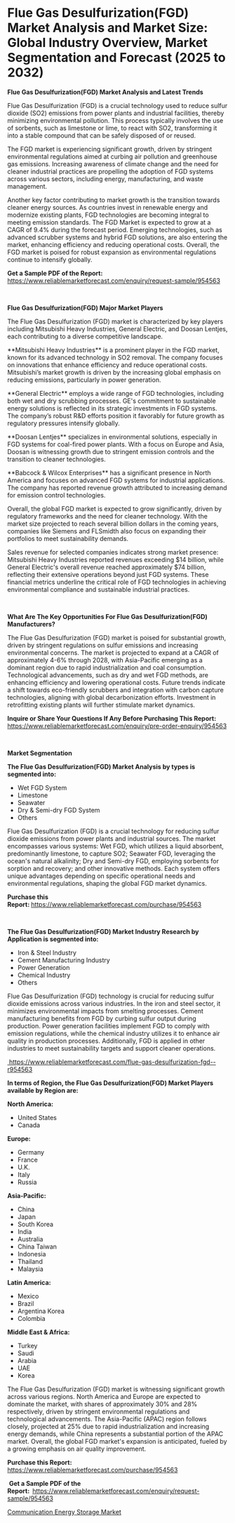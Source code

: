 <p><h1>Flue Gas Desulfurization(FGD) Market Analysis and Market Size: Global Industry Overview, Market Segmentation and Forecast (2025 to 2032)</h1></p><p><strong>Flue Gas Desulfurization(FGD) Market Analysis and Latest Trends</strong></p>
<p><p>Flue Gas Desulfurization (FGD) is a crucial technology used to reduce sulfur dioxide (SO2) emissions from power plants and industrial facilities, thereby minimizing environmental pollution. This process typically involves the use of sorbents, such as limestone or lime, to react with SO2, transforming it into a stable compound that can be safely disposed of or reused.</p><p>The FGD market is experiencing significant growth, driven by stringent environmental regulations aimed at curbing air pollution and greenhouse gas emissions. Increasing awareness of climate change and the need for cleaner industrial practices are propelling the adoption of FGD systems across various sectors, including energy, manufacturing, and waste management.</p><p>Another key factor contributing to market growth is the transition towards cleaner energy sources. As countries invest in renewable energy and modernize existing plants, FGD technologies are becoming integral to meeting emission standards. The FGD Market is expected to grow at a CAGR of 9.4% during the forecast period. Emerging technologies, such as advanced scrubber systems and hybrid FGD solutions, are also entering the market, enhancing efficiency and reducing operational costs. Overall, the FGD market is poised for robust expansion as environmental regulations continue to intensify globally.</p></p>
<p><strong>Get a Sample PDF of the Report:&nbsp;</strong> <a href="https://www.reliablemarketforecast.com/enquiry/request-sample/954563?utm_campaign=2140&utm_medium=2&utm_source=Github&utm_content=ia&utm_term=14022025&utm_id=flue-gas-desulfurizationfgd">https://www.reliablemarketforecast.com/enquiry/request-sample/954563</a></p>
<p>&nbsp;</p>
<p><strong>Flue Gas Desulfurization(FGD) Major Market Players</strong></p>
<p><p>The Flue Gas Desulfurization (FGD) market is characterized by key players including Mitsubishi Heavy Industries, General Electric, and Doosan Lentjes, each contributing to a diverse competitive landscape. </p><p>**Mitsubishi Heavy Industries** is a prominent player in the FGD market, known for its advanced technology in SO2 removal. The company focuses on innovations that enhance efficiency and reduce operational costs. Mitsubishi’s market growth is driven by the increasing global emphasis on reducing emissions, particularly in power generation. </p><p>**General Electric** employs a wide range of FGD technologies, including both wet and dry scrubbing processes. GE's commitment to sustainable energy solutions is reflected in its strategic investments in FGD systems. The company’s robust R&D efforts position it favorably for future growth as regulatory pressures intensify globally.</p><p>**Doosan Lentjes** specializes in environmental solutions, especially in FGD systems for coal-fired power plants. With a focus on Europe and Asia, Doosan is witnessing growth due to stringent emission controls and the transition to cleaner technologies. </p><p>**Babcock & Wilcox Enterprises** has a significant presence in North America and focuses on advanced FGD systems for industrial applications. The company has reported revenue growth attributed to increasing demand for emission control technologies.</p><p>Overall, the global FGD market is expected to grow significantly, driven by regulatory frameworks and the need for cleaner technology. With the market size projected to reach several billion dollars in the coming years, companies like Siemens and FLSmidth also focus on expanding their portfolios to meet sustainability demands.</p><p>Sales revenue for selected companies indicates strong market presence: Mitsubishi Heavy Industries reported revenues exceeding $14 billion, while General Electric's overall revenue reached approximately $74 billion, reflecting their extensive operations beyond just FGD systems. These financial metrics underline the critical role of FGD technologies in achieving environmental compliance and sustainable industrial practices.</p></p>
<p>&nbsp;</p>
<p><strong>What Are The Key Opportunities For Flue Gas Desulfurization(FGD) Manufacturers?</strong></p>
<p><p>The Flue Gas Desulfurization (FGD) market is poised for substantial growth, driven by stringent regulations on sulfur emissions and increasing environmental concerns. The market is projected to expand at a CAGR of approximately 4-6% through 2028, with Asia-Pacific emerging as a dominant region due to rapid industrialization and coal consumption. Technological advancements, such as dry and wet FGD methods, are enhancing efficiency and lowering operational costs. Future trends indicate a shift towards eco-friendly scrubbers and integration with carbon capture technologies, aligning with global decarbonization efforts. Investment in retrofitting existing plants will further stimulate market dynamics.</p></p>
<p><strong>Inquire or Share Your Questions If Any Before Purchasing This Report:</strong> <a href="https://www.reliablemarketforecast.com/enquiry/pre-order-enquiry/954563?utm_campaign=2140&utm_medium=2&utm_source=Github&utm_content=ia&utm_term=14022025&utm_id=flue-gas-desulfurizationfgd">https://www.reliablemarketforecast.com/enquiry/pre-order-enquiry/954563</a></p>
<p>&nbsp;</p>
<p><strong>Market Segmentation</strong></p>
<p><strong>The Flue Gas Desulfurization(FGD) Market Analysis by types is segmented into:</strong></p>
<p><ul><li>Wet FGD System</li><li>Limestone</li><li>Seawater</li><li>Dry & Semi-dry FGD System</li><li>Others</li></ul></p>
<p><p>Flue Gas Desulfurization (FGD) is a crucial technology for reducing sulfur dioxide emissions from power plants and industrial sources. The market encompasses various systems: Wet FGD, which utilizes a liquid absorbent, predominantly limestone, to capture SO2; Seawater FGD, leveraging the ocean's natural alkalinity; Dry and Semi-dry FGD, employing sorbents for sorption and recovery; and other innovative methods. Each system offers unique advantages depending on specific operational needs and environmental regulations, shaping the global FGD market dynamics.</p></p>
<p><strong>Purchase this Report:&nbsp;</strong><a href="https://www.reliablemarketforecast.com/purchase/954563?utm_campaign=2140&utm_medium=2&utm_source=Github&utm_content=ia&utm_term=14022025&utm_id=flue-gas-desulfurizationfgd">https://www.reliablemarketforecast.com/purchase/954563</a></p>
<p>&nbsp;</p>
<p><strong>The Flue Gas Desulfurization(FGD) Market Industry Research by Application is segmented into:</strong></p>
<p><ul><li>Iron & Steel Industry</li><li>Cement Manufacturing Industry</li><li>Power Generation</li><li>Chemical Industry</li><li>Others</li></ul></p>
<p><p>Flue Gas Desulfurization (FGD) technology is crucial for reducing sulfur dioxide emissions across various industries. In the iron and steel sector, it minimizes environmental impacts from smelting processes. Cement manufacturing benefits from FGD by curbing sulfur output during production. Power generation facilities implement FGD to comply with emission regulations, while the chemical industry utilizes it to enhance air quality in production processes. Additionally, FGD is applied in other industries to meet sustainability targets and support cleaner operations.</p></p>
<p><a href="https://www.reliablemarketforecast.com/flue-gas-desulfurization-fgd--r954563?utm_campaign=2140&utm_medium=2&utm_source=Github&utm_content=ia&utm_term=14022025&utm_id=flue-gas-desulfurizationfgd">&nbsp;https://www.reliablemarketforecast.com/flue-gas-desulfurization-fgd--r954563</a></p>
<p><strong>In terms of Region, the Flue Gas Desulfurization(FGD) Market Players available by Region are:</strong></p>
<p>
    <p> <strong> North America: </strong>
        <ul>
            <li>United States</li>
            <li>Canada</li>
        </ul>
        </p> 
    <p> <strong> Europe: </strong>
        <ul>
            <li>Germany</li>
            <li>France</li>
            <li>U.K.</li>
            <li>Italy</li>
            <li>Russia</li>
        </ul>
        </p> 
    <p> <strong> Asia-Pacific: </strong>
        <ul>
            <li>China</li>
            <li>Japan</li>
            <li>South Korea</li>
            <li>India</li>
            <li>Australia</li>
            <li>China Taiwan</li>
            <li>Indonesia</li>
            <li>Thailand</li>
            <li>Malaysia</li>
        </ul>
        </p> 
    <p> <strong> Latin America: </strong>
        <ul>
            <li>Mexico</li>
            <li>Brazil</li>
            <li>Argentina Korea</li>
            <li>Colombia</li>
        </ul>
        </p> 
    <p> <strong> Middle East & Africa: </strong>
        <ul>
            <li>Turkey</li>
            <li>Saudi</li>
            <li>Arabia</li>
            <li>UAE</li>
            <li>Korea</li>
        </ul>
    </p>
    </p>
<p><p>The Flue Gas Desulfurization (FGD) market is witnessing significant growth across various regions. North America and Europe are expected to dominate the market, with shares of approximately 30% and 28% respectively, driven by stringent environmental regulations and technological advancements. The Asia-Pacific (APAC) region follows closely, projected at 25% due to rapid industrialization and increasing energy demands, while China represents a substantial portion of the APAC market. Overall, the global FGD market's expansion is anticipated, fueled by a growing emphasis on air quality improvement.</p></p>
<p><strong>Purchase this Report: </strong><a href="https://www.reliablemarketforecast.com/purchase/954563?utm_campaign=2140&utm_medium=2&utm_source=Github&utm_content=ia&utm_term=14022025&utm_id=flue-gas-desulfurizationfgd">https://www.reliablemarketforecast.com/purchase/954563</a></p>
<p>&nbsp;<strong>Get a Sample PDF of the Report:&nbsp;&nbsp;</strong><a href="https://www.reliablemarketforecast.com/enquiry/request-sample/954563?utm_campaign=2140&utm_medium=2&utm_source=Github&utm_content=ia&utm_term=14022025&utm_id=flue-gas-desulfurizationfgd">https://www.reliablemarketforecast.com/enquiry/request-sample/954563</a></p>
<p><strong></strong></p>
<p><p><a href="https://github.com/abbislposival/Market-Research-Report-List-1/blob/main/communication-energy-storage-market.md?utm_campaign=2140&utm_medium=2&utm_source=Github&utm_content=ia&utm_term=14022025&utm_id=flue-gas-desulfurizationfgd">Communication Energy Storage Market</a></p></p>